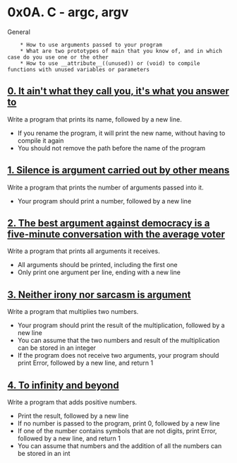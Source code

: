 # 0x0A. C - argc, argv
General

        * How to use arguments passed to your program
        * What are two prototypes of main that you know of, and in which case do you use one or the other
        * How to use __attribute__((unused)) or (void) to compile functions with unused variables or parameters
## [0. It ain't what they call you, it's what you answer to](0-whatsmyname.c "name")
Write a program that prints its name, followed by a new line.

* If you rename the program, it will print the new name, without having to compile it again
* You should not remove the path before the name of the program

## [1. Silence is argument carried out by other means](1-args.c "args")
Write a program that prints the number of arguments passed into it.

* Your program should print a number, followed by a new line

## [2. The best argument against democracy is a five-minute conversation with the average voter](2-args.c "args2")
Write a program that prints all arguments it receives.

* All arguments should be printed, including the first one
* Only print one argument per line, ending with a new line

## [3. Neither irony nor sarcasm is argument](3-mul.c "mul")
Write a program that multiplies two numbers.

* Your program should print the result of the multiplication, followed by a new line
* You can assume that the two numbers and result of the multiplication can be stored in an integer
* If the program does not receive two arguments, your program should print Error, followed by a new line, and return 1

## [4. To infinity and beyond](4-add.c "add")
Write a program that adds positive numbers.

* Print the result, followed by a new line
* If no number is passed to the program, print 0, followed by a new line
* If one of the number contains symbols that are not digits, print Error, followed by a new line, and return 1
* You can assume that numbers and the addition of all the numbers can be stored in an int

